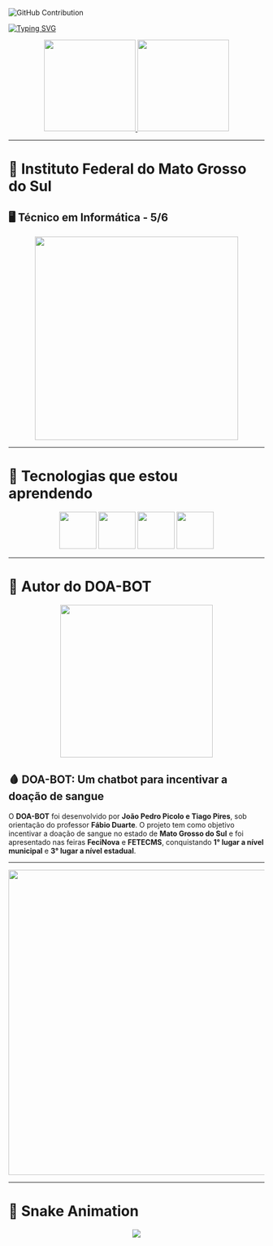 ![GitHub Contribution](https://camo.githubusercontent.com/a01587bc5744d511c092d11defd0a878c9cf401ff1f39f345167c857279ba7ac/68747470733a2f2f63617073756c652d72656e6465722e76657263656c2e6170702f6170693f747970653d776176696e6726636f6c6f723d316531653165266865696768743d3132302673656374696f6e3d686561646572)


[![Typing SVG](https://readme-typing-svg.demolab.com?font=Big+Shoulders&weight=700&size=22&duration=2050&pause=1000&color=525252&width=435&separator=%3C&lines=Bem+vindo(a)+ao+meu+perfil+XD%3CMe+chamo+Picolo+%3AP%3CSeja+l%C3%A1+o+que+voc%C3%AA+est%C3%A1+fazendo+aqui%2C+se+divirta!+;D)](https://git.io/typing-svg)

<div align="center">
  <a href="https://github.com/joaopedropicolo">
    <img loading="lazy" height="180em" src="https://github-readme-stats.vercel.app/api/top-langs/?username=joaopedropicolo&layout=compact&langs_count=7&theme=radical"/>
    <img loading="lazy" height="180em" src="https://github-readme-stats.vercel.app/api?username=joaopedropicolo&show_icons=true&theme=radical&include_all_commits=true&count_private=true"/>
  </a>
</div>

---

# 📖 Instituto Federal do Mato Grosso do Sul  
## 🖥️ Técnico em Informática - 5/6
<div align="center">
  <img src="https://github.com/user-attachments/assets/143cd8d7-13e7-4345-a81d-b4f1c35fd140" width="400" height="400">
</div>

---

# 🚀 Tecnologias que estou aprendendo
<div align="center">
  <img loading="lazy" src="https://github.com/user-attachments/assets/e3515c52-1e2d-4ffd-a70b-c682c5201338" width="73" height="73"/>
  <img loading="lazy" src="https://github.com/user-attachments/assets/bdf5107b-7b80-4019-9e8b-c24d7ff5e175" width="73" height="73"/>
  <img loading="lazy" src="https://github.com/user-attachments/assets/ab4fa726-046d-4d71-9120-afef56fa45c0" width="73" height="73"/>
  <img loading="lazy" src="https://github.com/user-attachments/assets/f3a579cd-04be-42d0-9b21-efe4cf6a2aa5" width="73" height="73"/>
</div>

---

# 🤖 Autor do DOA-BOT
<div align="center">
  <img src="https://github.com/user-attachments/assets/b26d70f6-0b9b-425e-97ba-e3679c8e4560" width="300" height="300">
</div>

## 🩸 DOA-BOT: Um chatbot para incentivar a doação de sangue

O **DOA-BOT** foi desenvolvido por **João Pedro Picolo e Tiago Pires**, sob orientação do professor **Fábio Duarte**. O projeto tem como objetivo incentivar a doação de sangue no estado de **Mato Grosso do Sul** e foi apresentado nas feiras **FeciNova** e **FETECMS**, conquistando **1° lugar a nível municipal** e **3° lugar a nível estadual**.

---

<div align="center">
  <img loading="lazy" src="https://github.com/user-attachments/assets/45681b3c-ffc6-4016-9837-8ea6622e321d" width="600" height="600"/>
</div>

---

# 🐍 Snake Animation
<div align="center">
  <img src="https://raw.githubusercontent.com/joaopedropicolo/joaopedropicolo/output/github-contribution-grid-snake.svg"/>
</div>

